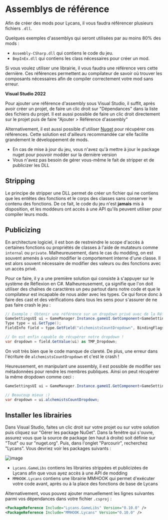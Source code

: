 # Assemblys de référence

Afin de créer des mods pour Lycans, il vous faudra référencer plusieurs fichiers `.dll`.

Quelques exemples d'assemblys qui seront utilisées par au moins 80% des mods : 

- `Assembly-CSharp.dll` qui contiens le code du jeu.
- `BepInEx.dll` qui contiens les class nécessaires pour créer un mod.

Si vous voulez utiliser une librairie, il vous faudra une référence vers cette dernière. Ces références permettent au compilateur de savoir où trouver les composants nécessaires afin de compiler correctement votre mod sans erreur.

**Visual Studio 2022**

Pour ajouter une référence d'assembly sous Visual Studio, il suffit, après avoir créer un projet, de faire un clic droit sur "Dépendances" dans la liste des fichiers du projet. Il est aussi possible de faire un clic droit directement sur le projet puis de faire "Ajouter > Référence d'assembly"

Alternativement, il est aussi possible d'utiliser [Nuget](https://www.nuget.org/) pour récupérer ces références. Cette solution est d'ailleurs recommandée car elle facilite grandement le développement de mods.

- En cas de mise à jour du jeu, vous n'avez qu'à mettre à jour le package nuget pour pouvoir modder sur la dernière version
- Vous n'avez pas besoin de gérer vous-même le fait de stripper et de publicizer les DLL

## Stripping

Le principe de stripper une DLL permet de créer un fichier qui ne contiens que les entêtes des fonctions et le corps des classes sans conserver le contenu des fonctions. De ce fait, le code du jeu n'est **jamais** mis à disposition, et les moddeurs ont accès à une API qu'ils peuvent utiliser pour compiler leurs mods.

## Publicizing

En architecture logiciel, il est bon de restreindre le scope d'accès à certaines fonctions ou propriétés de classes à l'aide de mutateurs comme `internal` ou `private`. Malheureusement, dans le cas du modding, on est souvent amenés à vouloir modifier le comportement interne d'une classe. Il est alors souvent nécessaire de modifier des valeurs ou des fonctions avec un accès privé.

Pour ce faire, il y a une première solution qui consiste à s'appuyer sur le système de Réflexion en C#. Malheureusement, ça signifie que l'on doit utiliser des chaînes de caractères un peu partout dans notre code et que le compilateur est incapable de nous aider avec les types. Ce qui force donc à faire des cast et des vérifications dans tous les sens pour s'assurer de ne pas faire crash le jeu : 

```cs
// Exemple : Obtenir une référence sur un dropdown privé avec de la Réflexion
GameSettingsUI ui = GameManager.Instance.gameUI.GetComponent<GameSettingsUI>();
Type type = ui.GetType();
FieldInfo field = type.GetField("alchemistsCountDropdown", BindingFlags.NonPublic | BindingFlags.Instance);

// On est enfin capable de récupérer notre dropdown !
var dropdown = field.GetValue(ui) as TMP_Dropdown;
```

On voit très bien que le code manque de clareté. De plus, une erreur dans l'écriture de `alchemistsCountDropdown` et c'est le crash ! 

Heureusement, en manipulant une assembly, il est possible de modifier ses métadonnées pour rendre les membres publiques. Ainsi on peut récupérer la même dropdown comme ceci : 

```cs
GameSettingsUI ui = GameManager.Instance.gameUI.GetComponent<GameSettingsUI>();

// Beaucoup mieux :)
var dropdown = ui.alchemistsCountDropdown;
```

## Installer les librairies

Dans Visual Studio, faites un clic droit sur votre projet ou sur votre solution puis cliquez sur "Gérer les package NuGet". Dans la fenêtre qui s'ouvre, assurez vous que la source de package (en haut à droite) soit définie sur "Tout" ou sur "nuget.org". Puis, dans l'onglet "Parcourir", recherchez "Lycans". Vous devriez voir les packages suivants : 

![image](https://github.com/lycans-modding/LMWiki/assets/15271735/1357ce4d-c23d-4b3e-91b0-08d446178785)

- `Lycans.GameLibs` contiens les librairies strippées et publicizées de Lycans afin que vous ayez accès à une API de modding
- `MMHOOK.Lycans` contiens une librairie MMHOOK qui permet d'exécuter votre code avant, après ou à la place des fonctions de base de Lycans

Alternativement, vous pouvez ajouter manuellement les lignes suivantes parmi vos dépendances dans votre fichier `.csproj` : 
```xml
<PackageReference Include="Lycans.GameLibs" Version="0.10.0" />
<PackageReference Include="MMHOOK.Lycans" Version="0.10.0" />
```